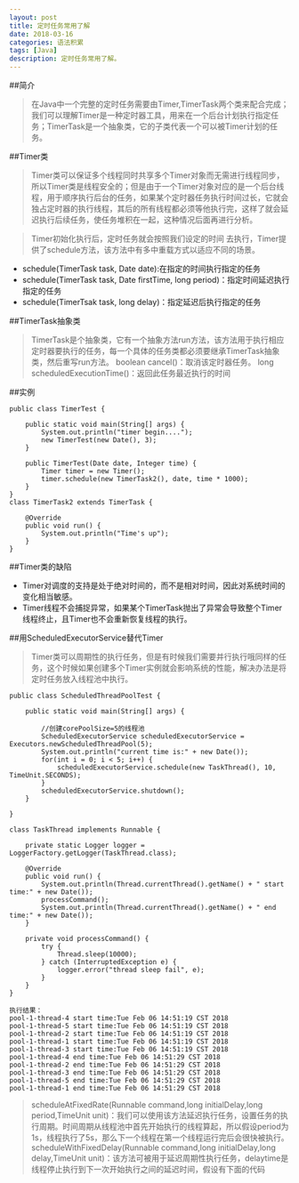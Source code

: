 ```yaml
---
layout: post
title: 定时任务常用了解
date: 2018-03-16
categories: 语法积累
tags: [Java]
description: 定时任务常用了解。
---
```


##简介
>在Java中一个完整的定时任务需要由Timer,TimerTask两个类来配合完成；我们可以理解Timer是一种定时器工具，用来在一个后台计划执行指定任务；TimerTask是一个抽象类，它的子类代表一个可以被Timer计划的任务。

##Timer类
>Timer类可以保证多个线程同时共享多个Timer对象而无需进行线程同步，所以Timer类是线程安全的；但是由于一个Timer对象对应的是一个后台线程，用于顺序执行后台的任务，如果某个定时器任务执行时间过长，它就会独占定时器的执行线程，其后的所有线程都必须等他执行完，这样了就会延迟执行后续任务，使任务堆积在一起，这种情况后面再进行分析。

> Timer初始化执行后，定时任务就会按照我们设定的时间 去执行，Timer提供了schedule方法，该方法中有多中重载方式以适应不同的场景。

- schedule(TimerTask task, Date date):在指定的时间执行指定的任务
- schedule(TimerTask task, Date firstTime, long period)：指定时间延迟执行指定的任务
- schedule(TimerTsak task, long delay)：指定延迟后执行指定的任务

##TimerTask抽象类
>TimerTask是个抽象类，它有一个抽象方法run方法，该方法用于执行相应定时器要执行的任务，每一个具体的任务类都必须要继承TimerTask抽象类，然后重写run方法。
boolean cancel()：取消该定时器任务。
long scheduledExecutionTime()：返回此任务最近执行的时间

##实例
```
public class TimerTest {

    public static void main(String[] args) {
        System.out.println("timer begin....");
        new TimerTest(new Date(), 3);
    }
    
    public TimerTest(Date date, Integer time) {
        Timer timer = new Timer();
        timer.schedule(new TimerTask2(), date, time * 1000);
    }
}
class TimerTask2 extends TimerTask {

    @Override
    public void run() {
        System.out.println("Time's up");
    }
}
```

##Timer类的缺陷

- Timer对调度的支持是处于绝对时间的，而不是相对时间，因此对系统时间的变化相当敏感。  
- Timer线程不会捕捉异常，如果某个TimerTask抛出了异常会导致整个Timer线程终止，且Timer也不会重新恢复线程的执行。

##用ScheduledExecutorService替代Timer
>Timer类可以周期性的执行任务，但是有时候我们需要并行执行哦同样的任务，这个时候如果创建多个Timer实例就会影响系统的性能，解决办法是将定时任务放入线程池中执行。

```
public class ScheduledThreadPoolTest {

    public static void main(String[] args) {

        //创建corePoolSize=5的线程池
        ScheduledExecutorService scheduledExecutorService = Executors.newScheduledThreadPool(5);
        System.out.println("current time is:" + new Date());
        for(int i = 0; i < 5; i++) {
            scheduledExecutorService.schedule(new TaskThread(), 10, TimeUnit.SECONDS);
        }
        scheduledExecutorService.shutdown();
    }

}

class TaskThread implements Runnable {

    private static Logger logger = LoggerFactory.getLogger(TaskThread.class);

    @Override
    public void run() {
        System.out.println(Thread.currentThread().getName() + " start time:" + new Date());
        processCommand();
        System.out.println(Thread.currentThread().getName() + " end time:" + new Date());
    }

    private void processCommand() {
        try {
            Thread.sleep(10000);
        } catch (InterruptedException e) {
            logger.error("thread sleep fail", e);
        }
    }
}

执行结果：
pool-1-thread-4 start time:Tue Feb 06 14:51:19 CST 2018
pool-1-thread-5 start time:Tue Feb 06 14:51:19 CST 2018
pool-1-thread-2 start time:Tue Feb 06 14:51:19 CST 2018
pool-1-thread-1 start time:Tue Feb 06 14:51:19 CST 2018
pool-1-thread-3 start time:Tue Feb 06 14:51:19 CST 2018
pool-1-thread-4 end time:Tue Feb 06 14:51:29 CST 2018
pool-1-thread-2 end time:Tue Feb 06 14:51:29 CST 2018
pool-1-thread-3 end time:Tue Feb 06 14:51:29 CST 2018
pool-1-thread-5 end time:Tue Feb 06 14:51:29 CST 2018
pool-1-thread-1 end time:Tue Feb 06 14:51:29 CST 2018
```

>scheduleAtFixedRate(Runnable command,long initialDelay,long period,TimeUnit unit)：我们可以使用该方法延迟执行任务，设置任务的执行周期。时间周期从线程池中首先开始执行的线程算起，所以假设period为1s，线程执行了5s，那么下一个线程在第一个线程运行完后会很快被执行。
scheduleWithFixedDelay(Runnable command,long initialDelay,long delay,TimeUnit unit)：该方法可被用于延迟周期性执行任务，delaytime是线程停止执行到下一次开始执行之间的延迟时间，假设有下面的代码
